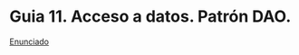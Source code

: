 # Guia 11. Acceso a datos. Patrón DAO.


[Enunciado](https://docs.google.com/document/d/1E_ivTM_mPAGjk8Hk0nRaCvNpHniIU7OT/preview)
